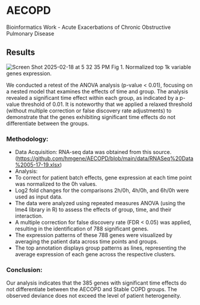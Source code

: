 # AECOPD
Bioinformatics Work - Acute Exacerbations of Chronic Obstructive Pulmonary Disease 

## Results

![Screen Shot 2025-02-18 at 5 32 35 PM](https://github.com/user-attachments/assets/7dc52ea6-d22a-4db3-86c3-154c4d0e3b40)
Fig 1. Normalized top 1k variable genes expression. 


We conducted a retest of the ANOVA analysis (p-value < 0.01), focusing on a nested model that examines the effects of time and group. The analysis revealed a significant time effect within each group, as indicated by a p-value threshold of 0.01. It is noteworthy that we applied a relaxed threshold (without multiple correction or false discovery rate adjustments) to demonstrate that the genes exhibiting significant time effects do not differentiate between the groups.

### Methodology:
- Data Acquisition: RNA-seq data was obtained from this source. (https://github.com/hmgene/AECOPD/blob/main/data/RNASeq%20Data%2005-17-19.xlsx)
- Analysis:
 - To correct for patient batch effects, gene expression at each time point was normalized to the 0h values.
 - Log2 fold changes for the comparisons 2h/0h, 4h/0h, and 6h/0h were used as input data.
 - The data were analyzed using repeated measures ANOVA (using the lme4 library in R) to assess the effects of group, time, and their interaction.
 - A multiple correction for false discovery rate (FDR < 0.05) was applied, resulting in the identification of 788 significant genes.
 - The expression patterns of these 788 genes were visualized by averaging the patient data across time points and groups.
 - The top annotation displays group patterns as lines, representing the average expression of each gene across the respective clusters.

### Conclusion:
Our analysis indicates that the 385 genes with significant time effects do not differentiate between the AECOPD and Stable COPD groups. The observed deviance does not exceed the level of patient heterogeneity.

